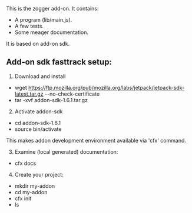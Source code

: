 This is the zogger add-on.  It contains:

* A program (lib/main.js).
* A few tests.
* Some meager documentation.


It is based on add-on sdk. 

Add-on sdk fasttrack setup:
---------------------------

1. Download and install

 - wget https://ftp.mozilla.org/pub/mozilla.org/labs/jetpack/jetpack-sdk-latest.tar.gz --no-check-certificate
 - tar -xvf addon-sdk-1.6.1.tar.gz

2. Activate addon-sdk

 - cd addon-sdk-1.6.1
 - source bin/activate

This makes addon development environment available via 'cfx' command.

3. Examine (local generated) documentation:

 - cfx docs

4. Create your project:

 - mkdir my-addon
 - cd my-addon
 - cfx init
 - ls
